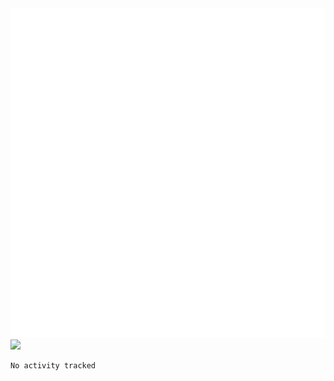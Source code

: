 <img src="https://raw.githubusercontent.com/akmallxx/akmallxx/2f2d024a644949a61dbc923da84b9875860856d3/github-metrics.svg"/>
<img src="https://github-readme-stats.vercel.app/api/wakatime?username=akmalazhwa&layout=compact" />
<!--START_SECTION:waka-->

```txt
No activity tracked
```

<!--END_SECTION:waka-->
